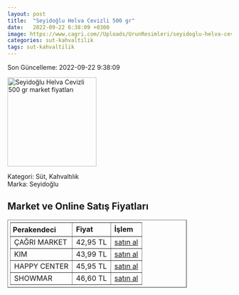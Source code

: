 ```yaml
---
layout: post
title:  "Seyidoğlu Helva Cevizli 500 gr"
date:   2022-09-22 6:38:09 +0300
image: https://www.cagri.com//Uploads/UrunResimleri/seyidoglu-helva-cevizli-500-gr-7a3a-5.jpg
categories: sut-kahvaltilik
tags: sut-kahvaltilik
---
```


Son Güncelleme: 2022-09-22 9:38:09

<img src="https://www.cagri.com//Uploads/UrunResimleri/seyidoglu-helva-cevizli-500-gr-7a3a-5.jpg" width="200" alt="Seyidoğlu Helva Cevizli 500 gr market fiyatları" />

Kategori: Süt, Kahvaltılık
<br />
Marka: Seyidoğlu

<h2>Market ve Online Satış Fiyatları</h2>

<table border="1" style="padding: 5px;width:80%;">
  <tr>
    <td style="padding: 5px;"><strong>Perakendeci</strong></td>
    <td><strong>Fiyat</strong></td>
    <td><strong>İşlem</strong></td>
  </tr>
  <tr>
              <td title="Çağrı Market">ÇAĞRI MARKET</td>
              <td>42,95 TL</td>
              <td><a title="Çağrı Market" target="_blank" href="https://www.cagri.com/seyidoglu-helva-cevizli-500-gr-18651">satın al</a></td>
            </tr><tr>
              <td title="Kim">KIM</td>
              <td>43,99 TL</td>
              <td><a title="Kim" target="_blank" href="https://www.kimgeldi.com/seyidoglu-500-gr-cevizli-yaz-helvasi">satın al</a></td>
            </tr><tr>
              <td title="Happy Center">HAPPY CENTER</td>
              <td>45,95 TL</td>
              <td><a title="Happy Center" target="_blank" href="https://www.happycenter.com.tr/Seyidoglu_500_Gr_Cevizli_Yaz_Helva_Paket">satın al</a></td>
            </tr><tr>
              <td title="Showmar">SHOWMAR</td>
              <td>46,60 TL</td>
              <td><a title="Showmar" target="_blank" href="https://www.showmar.com.tr/urun/seyidoglu-helva-500gr-cevizli">satın al</a></td>
            </tr>
</table>
